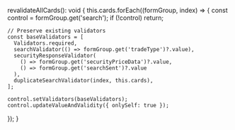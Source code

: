 revalidateAllCards(): void {
  this.cards.forEach((formGroup, index) => {
    const control = formGroup.get('search');
    if (!control) return;

    // Preserve existing validators
    const baseValidators = [
      Validators.required,
      searchValidator(() => formGroup.get('tradeType')?.value),
      securityResponseValidator(
        () => formGroup.get('securityPriceData')?.value,
        () => formGroup.get('searchSent')?.value
      ),
      duplicateSearchValidator(index, this.cards),
    ];

    control.setValidators(baseValidators);
    control.updateValueAndValidity({ onlySelf: true });
  });
}
